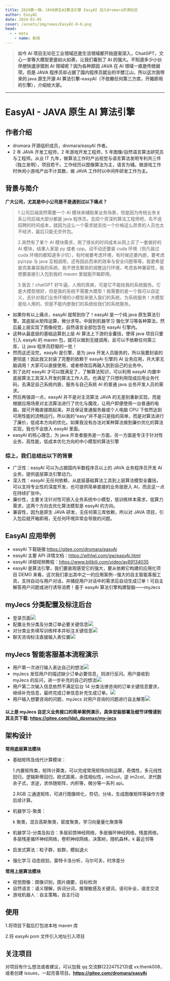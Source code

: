 ```yaml
---
title: 2024第一弹，JAVA原生AI算法引擎 EasyAI 加入Dromara开源社区
author: EasyAI
date: 2024-01-05
cover: /assets/img/news/EasyAI-0-0.png
head:
  - - meta
    - name: 新闻
---
```


> **如今 AI 项目无论在工业领域还是生活领域都开始逐渐深入，ChatGPT，文心一言等大模型更是如火如荼，让我们看到了 AI 的强大。不知道多少小伙伴想快速涉猎到 AI 领域呢？因为各种原因 JAVA 在 AI 领域一直是传统弱项，但是 JAVA 程序员却占据了国内程序员就业的半壁江山，所以这次我带来的 java 原生开源 AI 算法引擎-easyAI（不依赖任何第三方库，开箱即用的引擎），介绍给大家。**

---

# EasyAI - JAVA 原生 AI 算法引擎

## 作者介绍

- dromara 开源组织成员，dromara/easyAI 作者。
- 2 年 JAVA 开发工程师，2 年游戏开发工程师，5 年图像/自然语言算法研究员与工程师。从业 IT 九年，做算法工作时产出视觉与语言算法发明专利共三件（独立发明），项目若干。工作经历以图像算法为主，语言为辅。做游戏工作时休闲小游戏产出不计其数，做 JAVA 工作时以中间件研发工作为主。

## 背景与简介

**广大公司，尤其是中小公司是不是遇到过以下痛点？**

> 1.公司后端突然需要一个 AI 模块来辅助某业务场景，但是因为传统业务关系公司后端大部分都是 java 程序员。去招个资深的算法工程师吧，先不说招聘的时间成本，就因为这么一个需求就去找一个价格这么昂贵的人员也太不经济，最后只能无奈外包。
>
> 2.突然有了某个 AI 模块需求，用了很长的时间成本从网上买了一套做好的 AI 模块，结果人家是 py 或者 cpp。动不动还要装 cuda 环境（但凡装过 cuda 环境的都知道多少坑），有时候要考虑环境，有时候还要内嵌，要考虑 py/cpp 与 java 互相调用，还有因此而来的效率与安全问题等等。我更希望是完美兼容我的系统，我不想去繁琐的调整运行环境，考虑各种兼容性，我想要直接引入包到我的 maven 里就能开箱即用。
>
> 3.我去！chatGPT 好牛逼，人用的真爽，可是它不能给我的系统服务。它是大模型很好，但是我的系统不需要大模型！我需要的是一个我可以自定义，去针对我们业务环境的小模型来嵌入我们的系统，为系统服务！大模型是给人用的，但是不能内嵌我们的系统给我们的系统服务。

- 如果你有以上痛点，easyAI 就帮到你了！easyAI 是一个纯 java 原生算法引擎。其底层从矩阵运算，微分求导。中层到机器学习 强化学习等各种算法，然后最上层实现了图像视觉，自然语言全部包含在 easyAi 引擎内。
- 这种从最底层的基础运算到上层 AI 算法上下游的全囊括，使得 java 项目只要引入 easyAi 的 maven 包，就可以做到无缝调用，且可以不依赖任何第三库，让 java 程序员舒服的一批！
- 然而这还没完，easyAi 是引擎，是为 java 开发人员服务的，所以我要封装的更彻底！因此我又封装了完整的依赖于 easyAi 引擎的 AI 业务应用，共大家无脑调用！大家可以直接使用，或者修改后再融入到到自己的业务中。
- 到了此时 easyAI 才可以既满足了，了解算法知识，可以利用 easyAI 内置中底层算法工具深入开发的算法工作人员。也满足了只想利用现成应用业务代码，去满足自己系统内嵌，服务与自己系统 AI 的普通 java 业务开发人员的需求。
- 然后再强调一点，easyAI 并不是对主流算法 JAVA 的无差别重新实现，而是根据应用场景对主流算法进行了优化与魔改，让用户即便使用一台普通的电脑，就可开箱直接跑起来。并且保证普通服务器或个人电脑 CPU 下依然达到可用性能的流畅运行。所以我的“easy”并不是只是指的简单，而是对算法进行了廉价，低成本方向的优化。如果我没有办法对某种算法做到廉价优化的算法实现，我也不会放入 easyAI 里面。
- easyAI 的核心理念，为 java 开发者服务是一方面，另一方面是专注于针对性业务，高性能，低成本优化方向的中小模型的算法引擎

### 综上，我们总结出以下的背景

- 广泛性：easyAI 可以为占据国内半数程序员以上的 JAVA 业务程序员开发 AI 业务，提供底层算法引擎动力。
- 深入性：easyAI 无任何依赖，从底层基础算法工具到上层算法模型全囊括，可以支持专业性的深度开发，也可提供简单直接的业务层嵌入 AI，而且这一点在持续扩张中。
- 廉价性，主要关注针对性可嵌入业务系统中小模型，低训练样本需求，低算力需求，这两个方向去优化算法模型是 easyAI 的方向。
- 兼容性，因为是原生 JAVA 研发，无任何第三库依赖，所以对 JAVA 项目，引入包后就开箱即用，无任何环境异常会导致的问题。

## EasyAI 应用举例

- easyAI 下载链接:https://gitee.com/dromara/easyAi
- easyAI 主要 API 详情文档：https://wlhlwl.com/gw/easyAi.html
- easyAI 详细视频教程：https://www.bilibili.com/video/av89134035
- easyAI 是算法引擎，我们要直观感受它的强大，要从依赖它构建的应用化项目 DEMO 来看，这次我们拿出其中之一的应用案例--强大的自主智能客服工具，支持自动与用户对话，并捕捉用户对话中的需求后自动生成订单！可自主解答用户问题或进行诱导消费！基于 easyAi 算法引擎构建智脑——myJecs

## myJecs 分类配置及标注后台

- 登录页面![](/assets/img/news/EasyAI-0-0.png)
- 配置业务分类及分类订单必要关键信息![](/assets/img/news/EasyAI-0-1.png)
- 对分类业务填写训练样本并标注关键信息![](/assets/img/news/EasyAI-0-2.png)
- 聊天咨询标注直接输入表位置![](/assets/img/news/EasyAI-0-3.png)

## myJecs 智能客服基本流程演示

- 用户第一次进行输入表达自己的想法![](/assets/img/news/EasyAI-0-4.png)
- myJecs 发现用户的描述缺少订单必要信息，则进行反问。用户接收到 myJecs 的反问，进一步补充的自己的想法![](/assets/img/news/EasyAI-0-5.png)
- 用户第二次输入信息依然不满足后台 14 分类法律咨询的订单关键信息要求，继续补充信息，最终完成订单信息补充生成订单。![](/assets/img/news/EasyAI-0-6.png)
- 用户输入想要咨询的问题，myJecs 对用户咨询的问题进行自主解答![](/assets/img/news/EasyAI-0-7.png)

#### 以上是 myJecs 自定义业务接口的简单案例演示，具体安装部署及细节详情请到其主页下载: https://gitee.com/ldp\_dpsmax/my-jecs

## 架构设计

**常用底层算法模块**

- 基础矩阵及线代计算模块：

  1.内置矩阵类，矩阵计算类，可以完成常用矩阵四则运算，奇偶性，多元线性回归，逻辑斯蒂回归，欧式距离，余弦相似性，im2col，逆 im2col，求代数余子式，求逆，求伴随矩阵，内积等，微分等一系列 api。

  2.RGB 三通道矩阵，可进行图像转化，剪切，分块，生成图像矩阵等操作方便后续计算。

- 机器学习-聚类：

  k 聚类，混合高斯聚类，密度聚类，学习向量量化聚类等

- 机器学习-分类及拟合：多层前馈神经网络，多层循环神经网络，残差网络，多层残差循环神经网络，卷积神经网络，决策树，随机森林，k 最近邻等
- 启发式算法：粒子群，蚁群，模拟退火
- 强化学习 动态规划，蒙特卡洛分析，马尔可夫，时序差分

**常用上层算法模块**

- 视觉图像：图像识别，图片摘要，目标检测
- 自然语言：语义理解，拆词分词，推理敏感及关键词，语句补全，语言交流
- 游戏机器人：自主策略，自主行动

## 使用

1.将项目下载后打包进本地 maven 库

2.将 easyAi pom 文件引入地址引入项目

## 关注项目

对项目有什么想法或者建议，可以加我 qq 交流群(222475213)或 vx:thenk008，或者创建 issues，一起完善项目。**https://gitee.com/dromara/easyAi**
